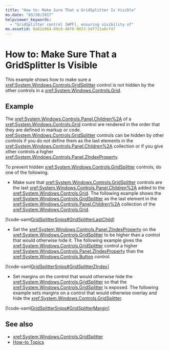```yaml
---
title: "How to: Make Sure That a GridSplitter Is Visible"
ms.date: "03/30/2017"
helpviewer_keywords: 
  - "GridSplitter control [WPF], ensuring visibility of"
ms.assetid: 0a62a964-89c8-48f0-9023-5df721a8cf47
---
```

# How to: Make Sure That a GridSplitter Is Visible
This example shows how to make sure a <xref:System.Windows.Controls.GridSplitter> control is not hidden by the other controls in a <xref:System.Windows.Controls.Grid>.  
  
## Example  
 The <xref:System.Windows.Controls.Panel.Children%2A> of a <xref:System.Windows.Controls.Grid> control are rendered in the order that they are defined in markup or code. <xref:System.Windows.Controls.GridSplitter> controls can be hidden by other controls if you do not define them as the last elements in the <xref:System.Windows.Controls.Panel.Children%2A> collection or if you give other controls a higher <xref:System.Windows.Controls.Panel.ZIndexProperty>.  
  
 To prevent hidden <xref:System.Windows.Controls.GridSplitter> controls, do one of the following.  
  
-   Make sure that <xref:System.Windows.Controls.GridSplitter> controls are the last <xref:System.Windows.Controls.Panel.Children%2A> added to the <xref:System.Windows.Controls.Grid>. The following example shows the <xref:System.Windows.Controls.GridSplitter> as the last element in the <xref:System.Windows.Controls.Panel.Children%2A> collection of the <xref:System.Windows.Controls.Grid>.  
  
 [!code-xaml[GridSplitterSnips#GridSplitterLastChild](~/samples/snippets/csharp/VS_Snippets_Wpf/GridSplitterSnips/CSharp/Window1.xaml#gridsplitterlastchild)]  
  
-   Set the <xref:System.Windows.Controls.Panel.ZIndexProperty> on the <xref:System.Windows.Controls.GridSplitter> to be higher than a control that would otherwise hide it. The following example gives the <xref:System.Windows.Controls.GridSplitter> control a higher <xref:System.Windows.Controls.Panel.ZIndexProperty> than the <xref:System.Windows.Controls.Button> control.  
  
 [!code-xaml[GridSplitterSnips#GridSplitterZIndex](~/samples/snippets/csharp/VS_Snippets_Wpf/GridSplitterSnips/CSharp/Window1.xaml#gridsplitterzindex)]  
  
-   Set margins on the control that would otherwise hide the <xref:System.Windows.Controls.GridSplitter> so that the <xref:System.Windows.Controls.GridSplitter> is exposed. The following example sets margins on a control that would otherwise overlay and hide the <xref:System.Windows.Controls.GridSplitter>.  
  
 [!code-xaml[GridSplitterSnips#GridSplitterMargin](~/samples/snippets/csharp/VS_Snippets_Wpf/GridSplitterSnips/CSharp/Window1.xaml#gridsplittermargin)]  
  
## See also

- <xref:System.Windows.Controls.GridSplitter>
- [How-to Topics](gridsplitter-how-to-topics.md)
